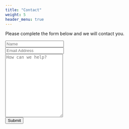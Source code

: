 ```yaml
---
title: "Contact"
weight: 5
header_menu: true
---
```


Please complete the form below and we will contact you.

<div class="container">
  <form action="https://script.google.com/macros/s/AKfycbx_RJw5taRsXKVQzQ_yNuBYKBPDtryELT7x2AFDicWHbljXs2OusPyo5g5Ktq58QmI/exec">
    <div class="row">
      <div class="col-100">
        <input type="text" id="name" name="name" placeholder="Name">
      </div>
    </div>
    <div class="row">
      <div class="col-100">
        <input type="text" id="email" name="email" placeholder="Email Address">
      </div>
    </div>
    <div class="row">
      <div class="col-100">
        <textarea id="message" name="message" placeholder="How can we help?" style="height:200px"></textarea>
      </div>
    </div>
    <div class="row">
      <input type="submit" value="Submit">
    </div>
  </form>
</div>